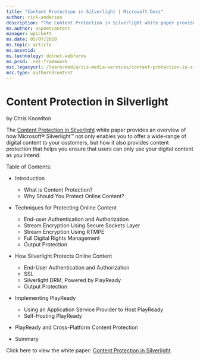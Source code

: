 ```yaml
---
title: "Content Protection in Silverlight | Microsoft Docs"
author: rick-anderson
description: "The Content Protection in Silverlight white paper provides an overview of how Microsoft® Silverlight™ not only enables you to offer a wide-range of digital c..."
ms.author: aspnetcontent
manager: wpickett
ms.date: 05/07/2010
ms.topic: article
ms.assetid: 
ms.technology: dotnet-webforms
ms.prod: .net-framework
msc.legacyurl: /learn/media/iis-media-services/content-protection-in-silverlight
msc.type: authoredcontent
---
```

Content Protection in Silverlight
====================
by Chris Knowlton

The [Content Protection in Silverlight](https://download.microsoft.com/download/2/E/F/2EF96D4D-B5E7-489F-8D6C-C89ED5660658/Content_Protection_in_Silverlight_v1_FINAL.pdf "Content Protection in Silverlight") white paper provides an overview of how Microsoft® Silverlight™ not only enables you to offer a wide-range of digital content to your customers, but how it also provides content protection that helps you ensure that users can only use your digital content as you intend.

Table of Contents:

- Introduction

    - What is Content Protection?
    - Why Should You Protect Online Content?
- Techniques for Protecting Online Content

    - End-user Authentication and Authorization
    - Stream Encryption Using Secure Sockets Layer
    - Stream Encryption Using RTMPE
    - Full Digital Rights Management
    - Output Protection
- How Silverlight Protects Online Content

    - End-User Authentication and Authorization
    - SSL
    - Silverlight DRM, Powered by PlayReady
    - Output Protection
- Implementing PlayReady

    - Using an Application Service Provider to Host PlayReady
    - Self-Hosting PlayReady
- PlayReady and Cross-Platform Content Protection
- Summary

Click here to view the white paper: [Content Protection in Silverlight](https://download.microsoft.com/download/2/E/F/2EF96D4D-B5E7-489F-8D6C-C89ED5660658/Content_Protection_in_Silverlight_v1_FINAL.pdf "Content Protection in Silverlight").